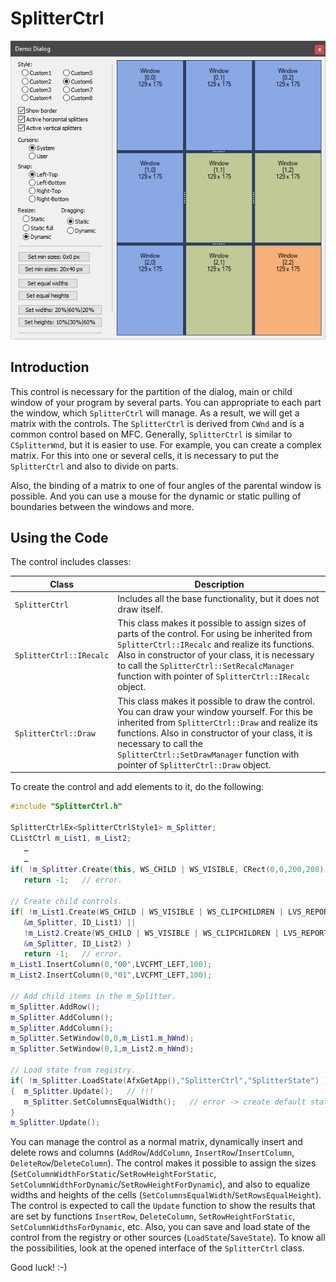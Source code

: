 # SplitterCtrl

![Example](SplitterCtrl/image.png)

## Introduction

This control is necessary for the partition of the dialog, main or child window of your program by several parts. You can appropriate to each part the window, which `SplitterCtrl` will manage. As a result, we will get a matrix with the controls. The `SplitterCtrl` is derived from `CWnd` and is a common control based on MFC. Generally, `SplitterCtrl` is similar to `CSplitterWnd`, but it is easier to use. For example, you can create a complex matrix. For this into one or several cells, it is necessary to put the `SplitterCtrl` and also to divide on parts.

Also, the binding of a matrix to one of four angles of the parental window is possible. And you can use a mouse for the dynamic or static pulling of boundaries between the windows and more.

## Using the Code

The control includes classes:

| Class | Description |
| ------ | ------ |
| `SplitterCtrl`          | Includes all the base functionality, but it does not draw itself. |
| `SplitterCtrl::IRecalc` | This class makes it possible to assign sizes of parts of the control. For using be inherited from `SplitterCtrl::IRecalc` and realize its functions. Also in constructor of your class, it is necessary to call the `SplitterCtrl::SetRecalcManager` function with pointer of `SplitterCtrl::IRecalc` object. |
| `SplitterCtrl::Draw`    | This class makes it possible to draw the control. You can draw your window yourself. For this be inherited from `SplitterCtrl::Draw` and realize its functions. Also in constructor of your class, it is necessary to call the `SplitterCtrl::SetDrawManager` function with pointer of `SplitterCtrl::Draw` object. |

To create the control and add elements to it, do the following:

```cpp
#include "SplitterCtrl.h"

SplitterCtrlEx<SplitterCtrlStyle1> m_Splitter;
CListCtrl m_List1, m_List2;
   …
   …
if( !m_Splitter.Create(this, WS_CHILD | WS_VISIBLE, CRect(0,0,200,200), ID_SplitterCtrl) )
   return -1;   // error.

// Create child controls.
if( !m_List1.Create(WS_CHILD | WS_VISIBLE | WS_CLIPCHILDREN | LVS_REPORT, CRect(0,0,0,0),
   &m_Splitter, ID_List1) ||
   !m_List2.Create(WS_CHILD | WS_VISIBLE | WS_CLIPCHILDREN | LVS_REPORT, CRect(0,0,0,0),
   &m_Splitter, ID_List2) )
   return -1;   // error.
m_List1.InsertColumn(0,"00",LVCFMT_LEFT,100);
m_List2.InsertColumn(0,"01",LVCFMT_LEFT,100);

// Add child items in the m_Splitter.
m_Splitter.AddRow();
m_Splitter.AddColumn();
m_Splitter.AddColumn();
m_Splitter.SetWindow(0,0,m_List1.m_hWnd);
m_Splitter.SetWindow(0,1,m_List2.m_hWnd);

// Load state from registry.
if( !m_Splitter.LoadState(AfxGetApp(),"SplitterCtrl","SplitterState") )
{  m_Splitter.Update();   // !!!
   m_Splitter.SetColumnsEqualWidth();   // error -> create default state.
}
m_Splitter.Update();
````

You can manage the control as a normal matrix, dynamically insert and delete rows and columns (`AddRow`/`AddColumn`, `InsertRow`/`InsertColumn`, `DeleteRow`/`DeleteColumn`). The control makes it possible to assign the sizes (`SetColumnWidthForStatic`/`SetRowHeightForStatic`, `SetColumnWidthForDynamic`/`SetRowHeightForDynamic`), and also to equalize widths and heights of the cells (`SetColumnsEqualWidth`/`SetRowsEqualHeight`). The control is expected to call the `Update` function to show the results that are set by functions `InsertRow`, `DeleteColumn`, `SetRowHeightForStatic`, `SetColumnWidthsForDynamic`, etc. Also, you can save and load state of the control from the registry or other sources (`LoadState`/`SaveState`). To know all the possibilities, look at the opened interface of the `SplitterCtrl` class.

Good luck! :-)
